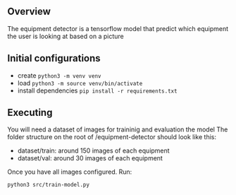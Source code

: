 ## Overview
The equipment detector is a tensorflow model that predict which equipment the user is looking at based on a picture

## Initial configurations

- create `python3 -m venv venv`
- load `python3 -m source venv/bin/activate`
- install dependencies `pip install -r requirements.txt`


## Executing

You will need a dataset of images for traininig and evaluation the model
The folder structure on the root of /equipment-detector should look like this:
- dataset/train: around 150 images of each equipment
- dataset/val: around 30 images of each equipment

Once you have all images configured. Run:

`python3 src/train-model.py`

